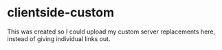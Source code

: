 # clientside-custom

This was created so I could upload my custom server replacements here, instead of giving individual links out.
